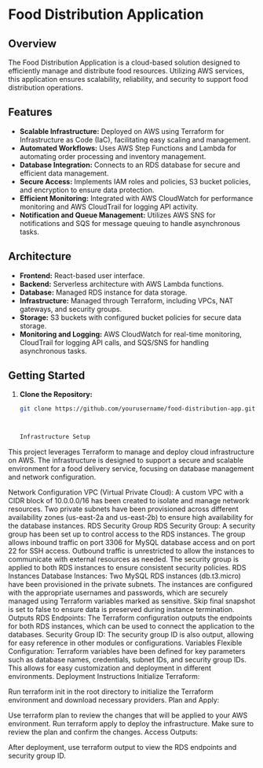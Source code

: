 # Food Distribution Application

## Overview

The Food Distribution Application is a cloud-based solution designed to efficiently manage and distribute food resources. Utilizing AWS services, this application ensures scalability, reliability, and security to support food distribution operations.

## Features

- **Scalable Infrastructure:** Deployed on AWS using Terraform for Infrastructure as Code (IaC), facilitating easy scaling and management.
- **Automated Workflows:** Uses AWS Step Functions and Lambda for automating order processing and inventory management.
- **Database Integration:** Connects to an RDS database for secure and efficient data management.
- **Secure Access:** Implements IAM roles and policies, S3 bucket policies, and encryption to ensure data protection.
- **Efficient Monitoring:** Integrated with AWS CloudWatch for performance monitoring and AWS CloudTrail for logging API activity.
- **Notification and Queue Management:** Utilizes AWS SNS for notifications and SQS for message queuing to handle asynchronous tasks.

## Architecture

- **Frontend:** React-based user interface.
- **Backend:** Serverless architecture with AWS Lambda functions.
- **Database:** Managed RDS instance for data storage.
- **Infrastructure:** Managed through Terraform, including VPCs, NAT gateways, and security groups.
- **Storage:** S3 buckets with configured bucket policies for secure data storage.
- **Monitoring and Logging:** AWS CloudWatch for real-time monitoring, CloudTrail for logging API calls, and SQS/SNS for handling asynchronous tasks.

## Getting Started

1. **Clone the Repository:**
   ```bash
   git clone https://github.com/yourusername/food-distribution-app.git



   Infrastructure Setup
This project leverages Terraform to manage and deploy cloud infrastructure on AWS. The infrastructure is designed to support a secure and scalable environment for a food delivery service, focusing on database management and network configuration.

Network Configuration
VPC (Virtual Private Cloud):
A custom VPC with a CIDR block of 10.0.0.0/16 has been created to isolate and manage network resources.
Two private subnets have been provisioned across different availability zones (us-east-2a and us-east-2b) to ensure high availability for the database instances.
RDS Security Group
RDS Security Group:
A security group has been set up to control access to the RDS instances.
The group allows inbound traffic on port 3306 for MySQL database access and on port 22 for SSH access.
Outbound traffic is unrestricted to allow the instances to communicate with external resources as needed.
The security group is applied to both RDS instances to ensure consistent security policies.
RDS Instances
Database Instances:
Two MySQL RDS instances (db.t3.micro) have been provisioned in the private subnets.
The instances are configured with the appropriate usernames and passwords, which are securely managed using Terraform variables marked as sensitive.
Skip final snapshot is set to false to ensure data is preserved during instance termination.
Outputs
RDS Endpoints:
The Terraform configuration outputs the endpoints for both RDS instances, which can be used to connect the application to the databases.
Security Group ID:
The security group ID is also output, allowing for easy reference in other modules or configurations.
Variables
Flexible Configuration:
Terraform variables have been defined for key parameters such as database names, credentials, subnet IDs, and security group IDs.
This allows for easy customization and deployment in different environments.
Deployment Instructions
Initialize Terraform:

Run terraform init in the root directory to initialize the Terraform environment and download necessary providers.
Plan and Apply:

Use terraform plan to review the changes that will be applied to your AWS environment.
Run terraform apply to deploy the infrastructure. Make sure to review the plan and confirm the changes.
Access Outputs:

After deployment, use terraform output to view the RDS endpoints and security group ID.
